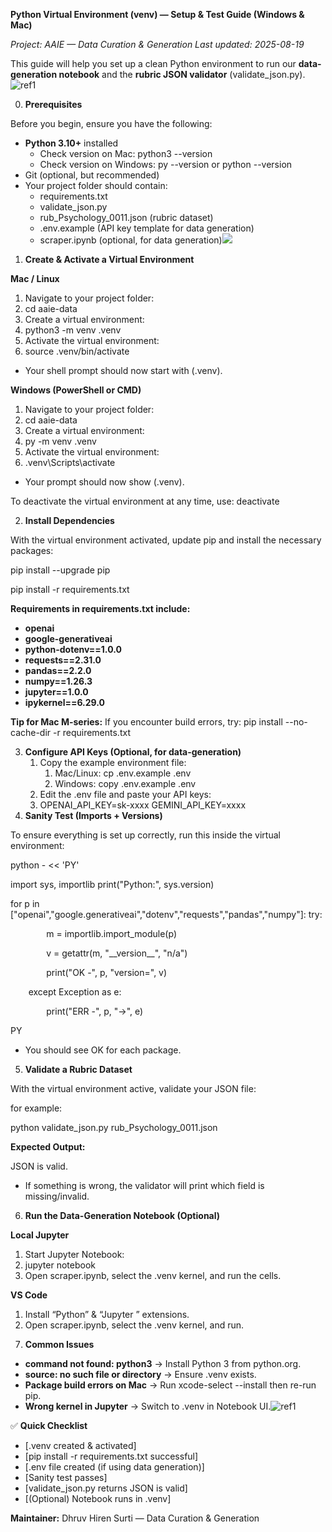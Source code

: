 ﻿**Python Virtual Environment (venv) — Setup & Test Guide (Windows & Mac)**

*Project: AAIE — Data Curation & Generation Last updated: 2025-08-19*

This guide will help you set up a clean Python environment to run our **data-generation notebook** and the **rubric JSON validator** (validate\_json.py).![ref1]

0) **Prerequisites**

Before you begin, ensure you have the following:

- **Python 3.10+** installed
  - Check version on Mac: python3 --version
  - Check version on Windows: py --version or python --version
- Git (optional, but recommended)
- Your project folder should contain:
  - requirements.txt
  - validate\_json.py
  - rub\_Psychology\_0011.json (rubric dataset)
  - .env.example (API key template for data generation)
  - scraper.ipynb (optional, for data generation)![](Aspose.Words.051954ac-9cec-430b-9d2b-05695201940f.002.png)
1) **Create & Activate a Virtual Environment**

**Mac / Linux**

1. Navigate to your project folder:
1. cd aaie-data
1. Create a virtual environment:
1. python3 -m venv .venv
1. Activate the virtual environment:
1. source .venv/bin/activate
- Your shell prompt should now start with (.venv).

**Windows (PowerShell or CMD)**

1. Navigate to your project folder:
1. cd aaie-data
3. Create a virtual environment:
3. py -m venv .venv
3. Activate the virtual environment:
3. .venv\Scripts\activate
- Your prompt should now show (.venv).

To deactivate the virtual environment at any time, use: deactivate

2) **Install Dependencies**

With the virtual environment activated, update pip and install the necessary packages:

pip install --upgrade pip

pip install -r requirements.txt

**Requirements in requirements.txt include:**

- **openai**
- **google-generativeai**
- **python-dotenv==1.0.0**
- **requests==2.31.0**
- **pandas==2.2.0**
- **numpy==1.26.3**
- **jupyter==1.0.0**
- **ipykernel==6.29.0**

**Tip for Mac M-series:** If you encounter build errors, try: pip install --no-cache-dir -r requirements.txt

3) **Configure API Keys (Optional, for data-generation)**
   1. Copy the example environment file:
      1. Mac/Linux: cp .env.example .env
      1. Windows: copy .env.example .env
   1. Edit the .env file and paste your API keys:
   1. OPENAI\_API\_KEY=sk-xxxx GEMINI\_API\_KEY=xxxx
4) **Sanity Test (Imports + Versions)**

To ensure everything is set up correctly, run this inside the virtual environment:

python - << 'PY'

import sys, importlib print("Python:", sys.version)

for p in ["openai","google.generativeai","dotenv","requests","pandas","numpy"]:     try:

`        `m = importlib.import\_module(p)

`        `v = getattr(m, "\_\_version\_\_", "n/a")

`        `print("OK  -", p, "version=", v)

`    `except Exception as e:

`        `print("ERR -", p, "->", e)

PY

- You should see OK for each package.
5) **Validate a Rubric Dataset**

With the virtual environment active, validate your JSON file:

for example:

python validate\_json.py rub\_Psychology\_0011.json

**Expected Output:**

JSON is valid.

- If something is wrong, the validator will print which field is missing/invalid.
6) **Run the Data-Generation Notebook (Optional)**

**Local Jupyter**

1. Start Jupyter Notebook:
1. jupyter notebook
1. Open scraper.ipynb, select the .venv kernel, and run the cells.

**VS Code**

1. Install “Python” & “Jupyter ” extensions.
1. Open scraper.ipynb, select the .venv kernel, and run.
7) **Common Issues**
- **command not found: python3** → Install Python 3 from python.org.
- **source: no such file or directory** → Ensure .venv exists.
- **Package build errors on Mac** → Run xcode-select --install then re-run pip.
- **Wrong kernel in Jupyter** → Switch to .venv in Notebook UI.![ref1]

✅ **Quick Checklist**

- [.venv created & activated]
- [pip install -r requirements.txt successful]
- [.env file created (if using data generation)]
- [Sanity test passes]
- [validate\_json.py returns JSON is valid]
- [(Optional) Notebook runs in .venv]

**Maintainer:** Dhruv Hiren Surti — Data Curation & Generation

[ref1]: Aspose.Words.051954ac-9cec-430b-9d2b-05695201940f.001.png
